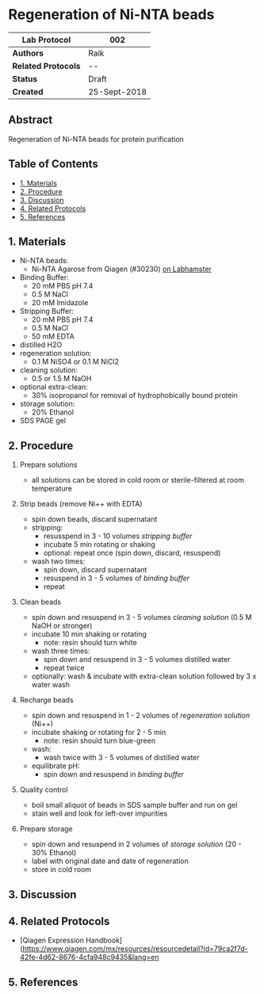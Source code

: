 Regeneration of Ni-NTA beads
===================================

Lab Protocol          | 002
----------------------|------------------------------------------------------------------
**Authors**           | Raik
**Related Protocols** | --
**Status**            | Draft
**Created**           | 25-Sept-2018

## Abstract

Regeneration of Ni-NTA beads for protein purification

## Table of Contents

* [1. Materials](#materials)
* [2. Procedure](#procedure)
* [3. Discussion](#discussion)
* [4. Related Protocols](#related)
* [5. References](#references)

## 1. Materials <a name="materials"></a>

- Ni-NTA beads:
    - Ni-NTA Agarose from Qiagen (#30230) [on Labhamster](https://strube-labhamster.kaust.edu.sa/labhamster/product/521/change/)
- Binding Buffer:
    - 20 mM PBS pH 7.4
    - 0.5 M NaCl
    - 20 mM Imidazole
- Stripping Buffer:
    - 20 mM PBS pH 7.4
    - 0.5 M NaCl
    - 50 mM EDTA
- distilled H2O
- regeneration solution:
    - 0.1 M NiSO4 or 0.1 M NiCl2
- cleaning solution:
    - 0.5 or 1.5 M NaOH
- optional extra-clean:
    - 30% isopropanol for removal of hydrophobically bound protein
- storage solution:
    - 20% Ethanol
- SDS PAGE gel

## 2. Procedure <a name="procedure"></a>

1. Prepare solutions
    - all solutions can be stored in cold room or sterile-filtered at room temperature

2. Strip beads (remove Ni++ with EDTA)
    - spin down beads, discard supernatant
    - stripping:
        - resusspend in 3 - 10 volumes *stripping buffer*
        - incubate 5 min rotating or shaking
        - optional: repeat once (spin down, discard, resuspend)
    - wash two times:
        - spin down, discard supernatant
        - resuspend in 3 - 5 volumes of *binding buffer*
        - repeat

3. Clean beads
    - spin down and resuspend in 3 - 5 volumes *cleaning solution* (0.5 M NaOH or stronger)
    - incubate 10 min shaking or rotating
        - note: resin should turn white
    - wash three times:
        - spin down and resuspend in 3 - 5 volumes distilled water
        - repeat twice
    - optionally: wash & incubate with extra-clean solution followed by 3 x water wash

4. Recharge beads
    - spin down and resuspend in 1 - 2 volumes of *regeneration solution* (Ni++)
    - incubate shaking or rotating for 2 - 5 min
        - note: resin should turn blue-green
    - wash:
        - wash twice with 3 - 5 volumes of distilled water
    - equilibrate pH:
        - spin down and resuspend in *binding buffer*

 5. Quality control
     - boil small aliquot of beads in SDS sample buffer and run on gel
     - stain well and look for left-over impurities
 
 6. Prepare storage
     - spin down and resuspend in 2 volumes of *storage solution* (20 - 30% Ethanol)
     - label with original date and date of regeneration
     - store in cold room

## 3. Discussion <a name="discussion"></a>


## 4. Related Protocols <a name="related"></a>

- [Qiagen Expression Handbook](https://www.qiagen.com/mx/resources/resourcedetail?id=79ca2f7d-42fe-4d62-8676-4cfa948c9435&lang=en


## 5. References <a name='references'></a>
